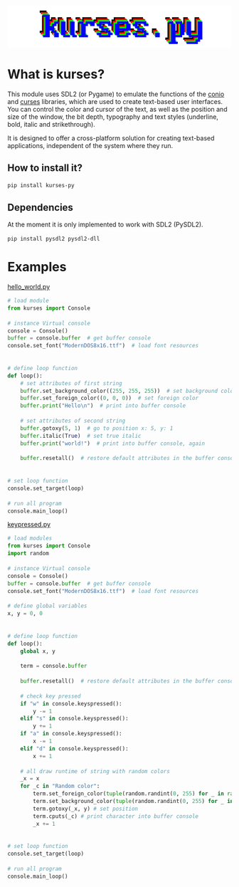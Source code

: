 ![Alt text](kurses.png)
# What is kurses?
This module uses SDL2 (or Pygame) to emulate the functions of the [conio](https://en.wikipedia.org/wiki/Conio.h) and [curses](https://en.wikipedia.org/wiki/Curses_(programming_library)) libraries, which are used to create text-based user interfaces. You can control the color and cursor of the text, as well as the position and size of the window, the bit depth, typography and text styles (underline, bold, italic and strikethrough).

It is designed to offer a cross-platform solution for creating text-based applications, independent of the system where they run.

## How to install it?
`pip install kurses-py`

## Dependencies
At the moment it is only implemented to work with SDL2 (PySDL2).

`pip install pysdl2 pysdl2-dll`

# Examples
[hello_world.py](examples/hello_world.py)
```python
# load module
from kurses import Console

# instance Virtual console
console = Console()
buffer = console.buffer  # get buffer console
console.set_font("ModernDOS8x16.ttf")  # load font resources


# define loop function
def loop():
    # set attributes of first string
    buffer.set_background_color((255, 255, 255))  # set background color characters
    buffer.set_foreign_color((0, 0, 0))  # set foreign color
    buffer.print("Hello\n")  # print into buffer console

    # set attributes of second string
    buffer.gotoxy(5, 1)  # go to position x: 5, y: 1
    buffer.italic(True)  # set true italic
    buffer.print("world!")  # print into buffer console, again

    buffer.resetall()  # restore default attributes in the buffer console


# set loop function
console.set_target(loop)

# run all program
console.main_loop()
```
[keypressed.py](examples/keypressed.py)
```python
# load modules
from kurses import Console
import random

# instance Virtual console
console = Console()
buffer = console.buffer  # get buffer console
console.set_font("ModernDOS8x16.ttf")  # load font resources

# define global variables
x, y = 0, 0


# define loop function
def loop():
    global x, y

    term = console.buffer

    buffer.resetall()  # restore default attributes in the buffer console

    # check key pressed
    if "w" in console.keyspressed():
        y -= 1
    elif "s" in console.keyspressed():
        y += 1
    if "a" in console.keyspressed():
        x -= 1
    elif "d" in console.keyspressed():
        x += 1

    # all draw runtime of string with random colors
    _x = x
    for _c in "Random color":
        term.set_foreign_color(tuple(random.randint(0, 255) for _ in range(3)))
        term.set_background_color(tuple(random.randint(0, 255) for _ in range(3)))
        term.gotoxy(_x, y) # set position
        term.cputs(_c) # print character into buffer console
        _x += 1


# set loop function
console.set_target(loop)

# run all program
console.main_loop()

```
